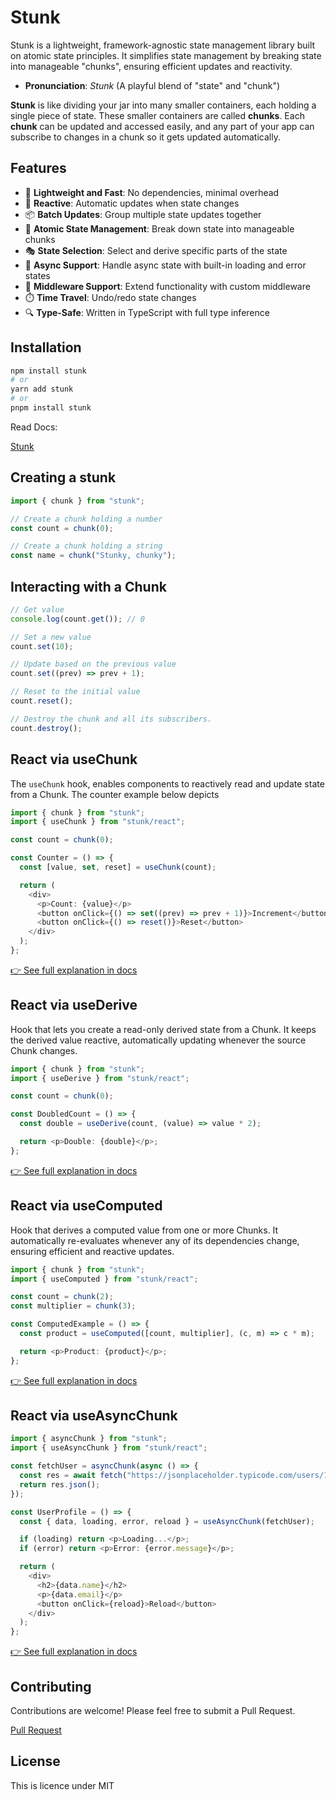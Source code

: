 # Stunk

Stunk is a lightweight, framework-agnostic state management library built on atomic state principles. It simplifies state management by breaking state into manageable "chunks", ensuring efficient updates and reactivity.

- **Pronunciation**: _Stunk_ (A playful blend of "state" and "chunk")

**Stunk** is like dividing your jar into many smaller containers, each holding a single piece of state. These smaller containers are called **chunks**. Each **chunk** can be updated and accessed easily, and any part of your app can subscribe to changes in a chunk so it gets updated automatically.

## Features

- 🚀 **Lightweight and Fast**: No dependencies, minimal overhead
- 🔄 **Reactive**: Automatic updates when state changes
- 📦 **Batch Updates**: Group multiple state updates together
- 🎯 **Atomic State Management**: Break down state into manageable chunks
- 🎭 **State Selection**: Select and derive specific parts of the state
- 🔄 **Async Support**: Handle async state with built-in loading and error states
- 🔌 **Middleware Support**: Extend functionality with custom middleware
- ⏱️ **Time Travel**: Undo/redo state changes
- 🔍 **Type-Safe**: Written in TypeScript with full type inference

## Installation

```bash
npm install stunk
# or
yarn add stunk
# or
pnpm install stunk
```

Read Docs:

[Stunk](https://stunk.vercel.app/)

## Creating a stunk

```typescript
import { chunk } from "stunk";

// Create a chunk holding a number
const count = chunk(0);

// Create a chunk holding a string
const name = chunk("Stunky, chunky");
```

## Interacting with a Chunk

```typescript
// Get value
console.log(count.get()); // 0

// Set a new value
count.set(10);

// Update based on the previous value
count.set((prev) => prev + 1);

// Reset to the initial value
count.reset();

// Destroy the chunk and all its subscribers.
count.destroy();
```

## React via useChunk

The `useChunk` hook, enables components to reactively read and update state from a Chunk. The counter example below depicts

```typescript
import { chunk } from "stunk";
import { useChunk } from "stunk/react";

const count = chunk(0);

const Counter = () => {
  const [value, set, reset] = useChunk(count);

  return (
    <div>
      <p>Count: {value}</p>
      <button onClick={() => set((prev) => prev + 1)}>Increment</button>
      <button onClick={() => reset()}>Reset</button>
    </div>
  );
};
```

[👉 See full explanation in docs](https://stunk.vercel.app/useChunk.html)

## React via useDerive

Hook that lets you create a read-only derived state from a Chunk. It keeps the derived value reactive, automatically updating whenever the source Chunk changes.

```typescript
import { chunk } from "stunk";
import { useDerive } from "stunk/react";

const count = chunk(0);

const DoubledCount = () => {
  const double = useDerive(count, (value) => value * 2);

  return <p>Double: {double}</p>;
};
```

[👉 See full explanation in docs](https://stunk.vercel.app/useDerive.html)

## React via useComputed

Hook that derives a computed value from one or more Chunks. It automatically re-evaluates whenever any of its dependencies change, ensuring efficient and reactive updates.

```typescript
import { chunk } from "stunk";
import { useComputed } from "stunk/react";

const count = chunk(2);
const multiplier = chunk(3);

const ComputedExample = () => {
  const product = useComputed([count, multiplier], (c, m) => c * m);

  return <p>Product: {product}</p>;
};
```

[👉 See full explanation in docs](https://stunk.vercel.app/useComputed.html)

## React via useAsyncChunk

```typescript
import { asyncChunk } from "stunk";
import { useAsyncChunk } from "stunk/react";

const fetchUser = asyncChunk(async () => {
  const res = await fetch("https://jsonplaceholder.typicode.com/users/1");
  return res.json();
});

const UserProfile = () => {
  const { data, loading, error, reload } = useAsyncChunk(fetchUser);

  if (loading) return <p>Loading...</p>;
  if (error) return <p>Error: {error.message}</p>;

  return (
    <div>
      <h2>{data.name}</h2>
      <p>{data.email}</p>
      <button onClick={reload}>Reload</button>
    </div>
  );
};
```

[👉 See full explanation in docs](https://stunk.vercel.app/useAysncChunk.html)

## Contributing

Contributions are welcome! Please feel free to submit a Pull Request.

[Pull Request](https://github.com/I-am-abdulazeez/stunk/pulls)

## License

This is licence under MIT
